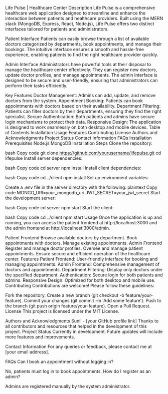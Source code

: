 Life Pulse | Healthcare Center
Description
Life Pulse is a comprehensive healthcare web application designed to streamline and enhance the interaction between patients and healthcare providers. Built using the MERN stack (MongoDB, Express, React, Node.js), Life Pulse offers two distinct interfaces tailored for patients and administrators.

Patient Interface
Patients can easily browse through a list of available doctors categorized by departments, book appointments, and manage their bookings. The intuitive interface ensures a smooth and hassle-free experience, enabling patients to find the right healthcare provider quickly.

Admin Interface
Administrators have powerful tools at their disposal to manage the healthcare center effectively. They can register new doctors, update doctor profiles, and manage appointments. The admin interface is designed to be secure and user-friendly, ensuring that administrators can perform their tasks efficiently.

Key Features
Doctor Management: Admins can add, update, and remove doctors from the system.
Appointment Booking: Patients can book appointments with doctors based on their availability.
Department Filtering: Patients can filter doctors by their departments, ensuring they find the right specialist.
Secure Authentication: Both patients and admins have secure login mechanisms to protect their data.
Responsive Design: The application is designed to work seamlessly on both desktop and mobile devices.
Table of Contents
Installation
Usage
Features
Contributing
License
Authors and Acknowledgments
Project Status
Contact Information
FAQs
Installation
Prerequisites
Node.js
MongoDB
Installation Steps
Clone the repository:

bash
Copy code
git clone https://github.com/yourusername/lifepulse.git
cd lifepulse
Install server dependencies:

bash
Copy code
cd server
npm install
Install client dependencies:

bash
Copy code
cd ../client
npm install
Set up environment variables:

Create a .env file in the server directory with the following:
plaintext
Copy code
MONGO_URI=your_mongodb_uri
JWT_SECRET=your_jwt_secret
Start the development server:

bash
Copy code
cd server
npm start
Start the client:

bash
Copy code
cd ../client
npm start
Usage
Once the application is up and running, you can access the patient frontend at http://localhost:3000 and the admin frontend at http://localhost:3000/admin.

Patient Frontend
Browse available doctors by department.
Book appointments with doctors.
Manage existing appointments.
Admin Frontend
Register and manage doctor profiles.
Oversee and manage patient appointments.
Ensure secure and efficient operation of the healthcare center.
Features
Patient Frontend: User-friendly interface for booking and managing appointments.
Admin Frontend: Comprehensive management of doctors and appointments.
Department Filtering: Display only doctors under the specified department.
Authentication: Secure login for both patients and admins.
Responsive Design: Optimized for both desktop and mobile use.
Contributing
Contributions are welcome! Please follow these guidelines:

Fork the repository.
Create a new branch (git checkout -b feature/your-feature).
Commit your changes (git commit -m 'Add some feature').
Push to the branch (git push origin feature/your-feature).
Open a Pull Request.
License
This project is licensed under the MIT License.

Authors and Acknowledgments
Sunil - [your GitHub profile link]
Thanks to all contributors and resources that helped in the development of this project.
Project Status
Currently in development. Future updates will include more features and improvements.

Contact Information
For any queries or feedback, please contact me at [your email address].

FAQs
Can I book an appointment without logging in?

No, patients must log in to book appointments.
How do I register as an admin?

Admins are registered manually by the system administrator.

